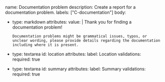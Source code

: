 name: Documentation problem
description: Create a report for a documentation problem.
labels: ["C-documentation"]
body:
  - type: markdown
    attributes:
      value: |
        Thank you for finding a documentation problem!

        Documentation problems might be grammatical issues, typos, or unclear wording, please provide details regarding the documentation including where it is present.

  - type: textarea
    id: location
    attributes:
      label: Location
    validations:
      required: true 

  - type: textarea
    id: summary
    attributes:
      label: Summary
    validations:
      required: true 
